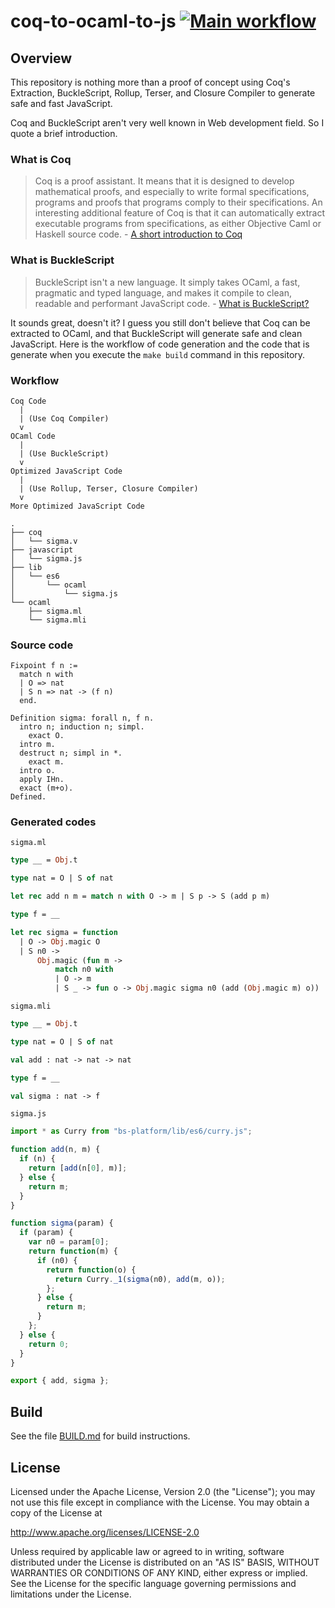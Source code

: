 # coq-to-ocaml-to-js [![Main workflow](https://github.com/imbsky/coq-to-ocaml-to-js/workflows/Main%20workflow/badge.svg)](https://github.com/imbsky/coq-to-ocaml-to-js/actions)

## Overview

This repository is nothing more than a proof of concept using Coq's Extraction,
BuckleScript, Rollup, Terser, and Closure Compiler to generate safe and fast
JavaScript.

Coq and BuckleScript aren't very well known in Web development field. So I quote
a brief introduction.

### What is Coq

> Coq is a proof assistant. It means that it is designed to develop mathematical
> proofs, and especially to write formal specifications, programs and proofs
> that programs comply to their specifications. An interesting additional
> feature of Coq is that it can automatically extract executable programs from
> specifications, as either Objective Caml or Haskell source code. -
> [A short introduction to Coq](https://coq.inria.fr)

### What is BuckleScript

> BuckleScript isn't a new language. It simply takes OCaml, a fast, pragmatic
> and typed language, and makes it compile to clean, readable and performant
> JavaScript code. -
> [What is BuckleScript?](https://bucklescript.github.io/docs/en/what-why)

It sounds great, doesn't it? I guess you still don't believe that Coq can be
extracted to OCaml, and that BuckleScript will generate safe and clean
JavaScript. Here is the workflow of code generation and the code that is
generate when you execute the `make build` command in this repository.

### Workflow

```text
Coq Code
  |
  | (Use Coq Compiler)
  v
OCaml Code
  |
  | (Use BuckleScript)
  v
Optimized JavaScript Code
  |
  | (Use Rollup, Terser, Closure Compiler)
  v
More Optimized JavaScript Code
```

```text
.
├── coq
│   └── sigma.v
├── javascript
│   └── sigma.js
├── lib
│   └── es6
│       └── ocaml
│           └── sigma.js
└── ocaml
    ├── sigma.ml
    └── sigma.mli
```

### Source code

```coq
Fixpoint f n :=
  match n with
  | O => nat
  | S n => nat -> (f n)
  end.

Definition sigma: forall n, f n.
  intro n; induction n; simpl.
    exact O.
  intro m.
  destruct n; simpl in *.
    exact m.
  intro o.
  apply IHn.
  exact (m+o).
Defined.
```

### Generated codes

`sigma.ml`

```ocaml
type __ = Obj.t

type nat = O | S of nat

let rec add n m = match n with O -> m | S p -> S (add p m)

type f = __

let rec sigma = function
  | O -> Obj.magic O
  | S n0 ->
      Obj.magic (fun m ->
          match n0 with
          | O -> m
          | S _ -> fun o -> Obj.magic sigma n0 (add (Obj.magic m) o))
```

`sigma.mli`

```ocaml
type __ = Obj.t

type nat = O | S of nat

val add : nat -> nat -> nat

type f = __

val sigma : nat -> f
```

`sigma.js`

```javascript
import * as Curry from "bs-platform/lib/es6/curry.js";

function add(n, m) {
  if (n) {
    return [add(n[0], m)];
  } else {
    return m;
  }
}

function sigma(param) {
  if (param) {
    var n0 = param[0];
    return function(m) {
      if (n0) {
        return function(o) {
          return Curry._1(sigma(n0), add(m, o));
        };
      } else {
        return m;
      }
    };
  } else {
    return 0;
  }
}

export { add, sigma };
```

## Build

See the file [BUILD.md](BUILD.md) for build instructions.

## License

Licensed under the Apache License, Version 2.0 (the "License"); you may not use
this file except in compliance with the License. You may obtain a copy of the
License at

<http://www.apache.org/licenses/LICENSE-2.0>

Unless required by applicable law or agreed to in writing, software distributed
under the License is distributed on an "AS IS" BASIS, WITHOUT WARRANTIES OR
CONDITIONS OF ANY KIND, either express or implied. See the License for the
specific language governing permissions and limitations under the License.
